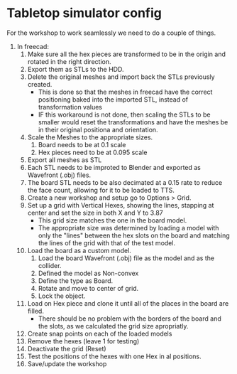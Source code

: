 # Tabletop simulator config

For the workshop to work seamlessly we need to do a couple of things.

1. In freecad:
    1. Make sure all the hex pieces are transformed to be in the origin and rotated in the right direction.
    1. Export them as STLs to the HDD.
    1. Delete the original meshes and import back the STLs previously created.
        - This is done so that the meshes in freecad have the correct positioning baked into the imported STL, instead of transformation values
        - IF this workaround is not done, then scaling the STLs to be smaller would reset the transformations and have the meshes be in their original positiona and orientation.
    1. Scale the Meshes to the appropriate sizes.
        1. Board needs to be at 0.1 scale
        1. Hex pieces need to be at 0.095 scale
    1. Export all meshes as STL
    1. Each STL needs to be improted to Blender and exported as Wavefront (.obj) files.
    1. The board STL needs to be also decimated at a 0.15 rate to reduce the face count, allowing for it to be loaded to TTS.
    1. Create a new workshop and setup go to Options > Grid.
    1. Set up a grid with Vertical Hexes, showing the lines, stapping at center and set the size in both X and Y to 3.87
        - This grid size matches the one in the board model.
        - The appropriate size was determined by loading a model with only the "lines" between the hex slots on the board and matching the lines of the grid with that of the test model.
    1. Load the board as a custom model.
        1. Load the board Wavefront (.obj) file as the model and as the collider.
        1. Defined the model as Non-convex
        1. Define the type as Board.
        1. Rotate and move to center of grid.
        1. Lock the object.
    1. Load on Hex piece and clone it until all of the places in the board are filled.
        - There should be no problem with the borders of the board and the slots, as we calculated the grid size apropriatly.
    1. Create snap points on each of the loaded models
    1. Remove the hexes (leave 1 for testing)
    1. Deactivate the grid (Reset)
    1. Test the positions of the hexes with one Hex in al positions.
    1. Save/update the workshop